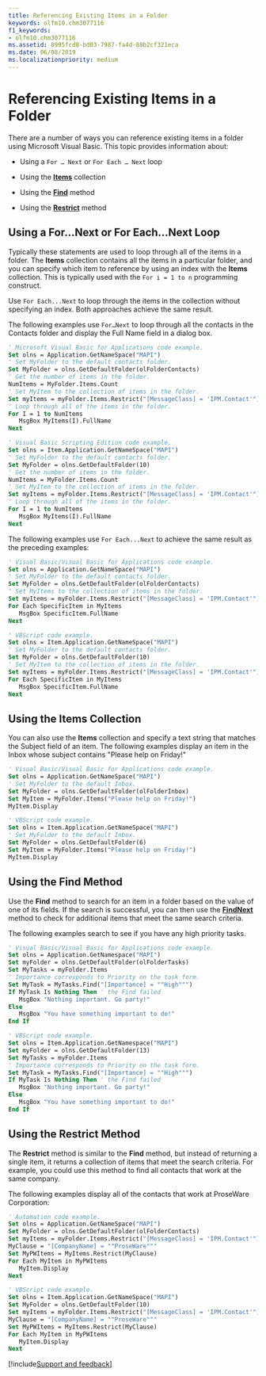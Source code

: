 ```yaml
---
title: Referencing Existing Items in a Folder
keywords: olfm10.chm3077116
f1_keywords:
- olfm10.chm3077116
ms.assetid: 8995fcd8-bd03-7987-fa4d-88b2cf321eca
ms.date: 06/08/2019
ms.localizationpriority: medium
---
```



# Referencing Existing Items in a Folder

There are a number of ways you can reference existing items in a folder using Microsoft Visual Basic. This topic provides information about:

- Using a `For … Next` or `For Each … Next` loop
    
- Using the **[Items](../../../api/Outlook.Items.md)** collection
    
- Using the **[Find](../../../api/Outlook.Items.Find.md)** method
    
- Using the **[Restrict](../../../api/Outlook.Items.Restrict.md)** method
    

## Using a For…Next or For Each...Next Loop

Typically these statements are used to loop through all of the items in a folder. The **Items** collection contains all the items in a particular folder, and you can specify which item to reference by using an index with the **Items** collection. This is typically used with the `For i = 1 to n` programming construct.

Use `For Each...Next` to loop through the items in the collection without specifying an index. Both approaches achieve the same result.

The following examples use `For…Next` to loop through all the contacts in the Contacts folder and display the Full Name field in a dialog box.


```vb
' Microsoft Visual Basic for Applications code example. 
Set olns = Application.GetNameSpace("MAPI") 
' Set MyFolder to the default contacts folder. 
Set MyFolder = olns.GetDefaultFolder(olFolderContacts) 
' Get the number of items in the folder. 
NumItems = MyFolder.Items.Count 
' Set MyItem to the collection of items in the folder. 
Set myItems = myFolder.Items.Restrict("[MessageClass] = 'IPM.Contact'") 
' Loop through all of the items in the folder. 
For I = 1 to NumItems 
   MsgBox MyItems(I).FullName 
Next 

```

```vb
' Visual Basic Scripting Edition code example. 
Set olns = Item.Application.GetNameSpace("MAPI") 
' Set MyFolder to the default contacts folder. 
Set MyFolder = olns.GetDefaultFolder(10) 
' Get the number of items in the folder. 
NumItems = MyFolder.Items.Count 
' Set MyItem to the collection of items in the folder. 
Set myItems = myFolder.Items.Restrict("[MessageClass] = 'IPM.Contact'") 
' Loop through all of the items in the folder. 
For I = 1 to NumItems 
   MsgBox MyItems(I).FullName 
Next
```

The following examples use `For Each...Next` to achieve the same result as the preceding examples:

```vb
' Visual Basic/Visual Basic for Applications code example. 
Set olns = Application.GetNameSpace("MAPI") 
' Set MyFolder to the default contacts folder. 
Set MyFolder = olns.GetDefaultFolder(olFolderContacts) 
' Set MyItems to the collection of items in the folder. 
Set myItems = myFolder.Items.Restrict("[MessageClass] = 'IPM.Contact'") 
For Each SpecificItem in MyItems 
   MsgBox SpecificItem.FullName 
Next
```

```vb
' VBScript code example. 
Set olns = Item.Application.GetNameSpace("MAPI") 
' Set MyFolder to the default contacts folder. 
Set MyFolder = olns.GetDefaultFolder(10) 
' Set MyItem to the collection of items in the folder. 
Set myItems = myFolder.Items.Restrict("[MessageClass] = 'IPM.Contact'") 
For Each SpecificItem in MyItems 
   MsgBox SpecificItem.FullName 
Next
```

## Using the Items Collection

You can also use the **Items** collection and specify a text string that matches the Subject field of an item. The following examples display an item in the Inbox whose subject contains "Please help on Friday!"

```vb
' Visual Basic/Visual Basic for Applications code example. 
Set olns = Application.GetNameSpace("MAPI") 
' Set MyFolder to the default Inbox. 
Set MyFolder = olns.GetDefaultFolder(olFolderInbox) 
Set MyItem = MyFolder.Items("Please help on Friday!") 
MyItem.Display 

```


```vb
' VBScript code example. 
Set olns = Item.Application.GetNameSpace("MAPI") 
' Set MyFolder to the default Inbox. 
Set MyFolder = olns.GetDefaultFolder(6) 
Set MyItem = MyFolder.Items("Please help on Friday!") 
MyItem.Display
```


## Using the Find Method

Use the **Find** method to search for an item in a folder based on the value of one of its fields. If the search is successful, you can then use the **[FindNext](../../../api/Outlook.Items.FindNext.md)** method to check for additional items that meet the same search criteria.

The following examples search to see if you have any high priority tasks.




```vb
' Visual Basic/Visual Basic for Applications code example. 
Set olns = Application.GetNamespace("MAPI") 
Set myFolder = olns.GetDefaultFolder(olFolderTasks) 
Set MyTasks = myFolder.Items 
' Importance corresponds to Priority on the task form. 
Set MyTask = MyTasks.Find("[Importance] = ""High""") 
If MyTask Is Nothing Then ' the Find failed 
   MsgBox "Nothing important. Go party!" 
Else 
   MsgBox "You have something important to do!" 
End If
```




```vb
' VBScript code example. 
Set olns = Item.Application.GetNamespace("MAPI") 
Set myFolder = olns.GetDefaultFolder(13) 
Set MyTasks = myFolder.Items 
' Importance corresponds to Priority on the task form. 
Set MyTask = MyTasks.Find("[Importance] = ""High""") 
If MyTask Is Nothing Then ' the Find failed 
   MsgBox "Nothing important. Go party!" 
Else 
   MsgBox "You have something important to do!" 
End If
```


## Using the Restrict Method

The **Restrict** method is similar to the **Find** method, but instead of returning a single item, it returns a collection of items that meet the search criteria. For example, you could use this method to find all contacts that work at the same company.

The following examples display all of the contacts that work at ProseWare Corporation:




```vb
' Automation code example. 
Set olns = Application.GetNameSpace("MAPI") 
Set MyFolder = olns.GetDefaultFolder(olFolderContacts) 
Set myItems = myFolder.Items.Restrict("[MessageClass] = 'IPM.Contact'") 
MyClause = "[CompanyName] = ""ProseWare""" 
Set MyPWItems = MyItems.Restrict(MyClause) 
For Each MyItem in MyPWItems 
   MyItem.Display 
Next
```




```vb
' VBScript code example. 
Set olns = Item.Application.GetNameSpace("MAPI") 
Set MyFolder = olns.GetDefaultFolder(10) 
Set myItems = myFolder.Items.Restrict("[MessageClass] = 'IPM.Contact'") 
MyClause = "[CompanyName] = ""ProseWare""" 
Set MyPWItems = MyItems.Restrict(MyClause) 
For Each MyItem in MyPWItems 
   MyItem.Display 
Next
```

[!include[Support and feedback](~/includes/feedback-boilerplate.md)]